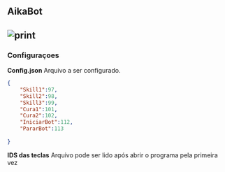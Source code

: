 ## AikaBot
![print](https://i.imgur.com/7mxyakO.jpg)
---
### Configuraçoes

**Config.json** Arquivo a ser configurado.
```json
{
    "Skill1":97,
    "Skill2":98,
    "Skill3":99,
    "Cura1":101,
    "Cura2":102,
    "IniciarBot":112,
    "PararBot":113
    
}
```



**IDS das teclas**
Arquivo pode ser lido após abrir o programa pela primeira vez
